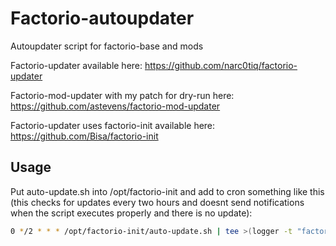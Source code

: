 # Factorio-autoupdater
Autoupdater script for factorio-base and mods

Factorio-updater available here:
https://github.com/narc0tiq/factorio-updater

Factorio-mod-updater with my patch for dry-run here:
https://github.com/astevens/factorio-mod-updater

Factorio-updater uses factorio-init available here:
https://github.com/Bisa/factorio-init

## Usage
Put auto-update.sh into /opt/factorio-init and add to cron something like this (this checks for updates every two hours and doesnt send notifications when the script executes properly and there is no update):
```bash
0 */2 * * * /opt/factorio-init/auto-update.sh | tee >(logger -t "factorio update") | grep -v 'No new update'
```
